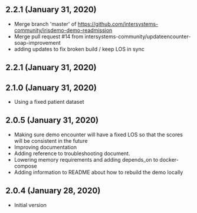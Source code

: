 ## 2.2.1 (January 31, 2020)
  - Merge branch 'master' of https://github.com/intersystems-community/irisdemo-demo-readmission
  - Merge pull request #14 from intersystems-community/updateencounter-soap-improvement
  - adding updates to fix broken build / keep LOS in sync

## 2.2.1 (January 31, 2020)


## 2.1.0 (January 31, 2020)
  - Using a fixed patient dataset

## 2.0.5 (January 31, 2020)
  - Making sure demo encounter will have a fixed LOS so that the scores will be consistent in the future
  - Improving documentation
  - Adding reference to troubleshooting document.
  - Lowering memory requirements and adding depends_on to docker-compose
  - Adding information to README about how to rebuild the demo locally

## 2.0.4 (January 28, 2020)
  - Initial version

